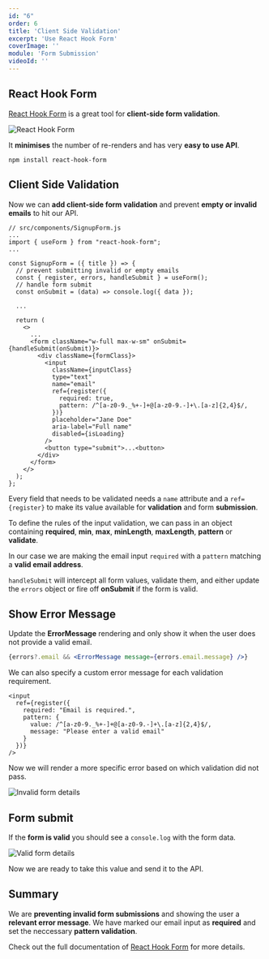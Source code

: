 ```yaml
---
id: "6"
order: 6
title: 'Client Side Validation'
excerpt: 'Use React Hook Form'
coverImage: ''
module: 'Form Submission'
videoId: ''
---
```


## React Hook Form

[React Hook Form](https://react-hook-form.com/) is a great tool for **client-side form validation**.

![React Hook Form](/assets/course/form/img_react-hook-form.png)

It **minimises** the number of re-renders and has very **easy to use API**.

```shell
npm install react-hook-form
```

## Client Side Validation

Now we can **add client-side form validation** and prevent **empty or invalid emails** to hit our API.

```jsx{3,8,10,17,22,23-26}
// src/components/SignupForm.js
...
import { useForm } from "react-hook-form";
...

const SignupForm = ({ title }) => {
  // prevent submitting invalid or empty emails
  const { register, errors, handleSubmit } = useForm();
  // handle form submit
  const onSubmit = (data) => console.log({ data });

  ...

  return (
    <>
      ...
      <form className="w-full max-w-sm" onSubmit={handleSubmit(onSubmit)}>
        <div className={formClass}>
          <input
            className={inputClass}
            type="text"
            name="email"
            ref={register({
              required: true,
              pattern: /^[a-z0-9._%+-]+@[a-z0-9.-]+\.[a-z]{2,4}$/,
            })}
            placeholder="Jane Doe"
            aria-label="Full name"
            disabled={isLoading}
          />
          <button type="submit">...<button>
        </div>
      </form>
    </>
  );
};

```

Every field that needs to be validated needs a `name` attribute and a `ref={register}` to make its value available for **validation** and form **submission**.

To define the rules of the input validation, we can pass in an object containing **required**, **min**, **max**, **minLength**, **maxLength**, **pattern** or **validate**.

In our case we are making the email input `required` with a `pattern` matching a **valid email address**.

`handleSubmit` will intercept all form values, validate them, and either update the `errors` object or fire off **onSubmit** if the form is valid.

## Show Error Message

Update the **ErrorMessage** rendering and only show it when the user does not provide a valid email.

```jsx
{errors?.email && <ErrorMessage message={errors.email.message} />}
```

We can also specify a custom error message for each validation requirement.

```jsx{3,6}
<input
  ref={register({
    required: "Email is required.",
    pattern: {
      value: /^[a-z0-9._%+-]+@[a-z0-9.-]+\.[a-z]{2,4}$/,
      message: "Please enter a valid email"
    }
  })}
/>
```

Now we will render a more specific error based on which validation did not pass.

![Invalid form details](/assets/course/form/img_invalid-form-data.png)

## Form submit

If the **form is valid** you should see a `console.log` with the form data.

![Valid form details](/assets/course/form/img_valid-form-data.png)

Now we are ready to take this value and send it to the API.

## Summary

We are **preventing invalid form submissions** and showing the user a **relevant error message**. We have marked our email input as **required** and set the neccessary **pattern validation**.

Check out the full documentation of [React Hook Form](https://react-hook-form.com/api) for more details.
